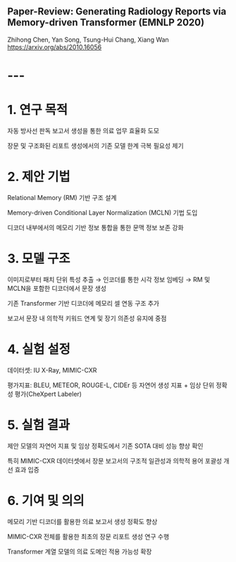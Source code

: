 ## Paper-Review: Generating Radiology Reports via Memory-driven Transformer (EMNLP 2020)
Zhihong Chen, Yan Song, Tsung-Hui Chang, Xiang Wan
https://arxiv.org/abs/2010.16056
# ---
# 1. 연구 목적
자동 방사선 판독 보고서 생성을 통한 의료 업무 효율화 도모

장문 및 구조화된 리포트 생성에서의 기존 모델 한계 극복 필요성 제기

# 2. 제안 기법
Relational Memory (RM) 기반 구조 설계

Memory-driven Conditional Layer Normalization (MCLN) 기법 도입

디코더 내부에서의 메모리 기반 정보 통합을 통한 문맥 정보 보존 강화

# 3. 모델 구조
이미지로부터 패치 단위 특성 추출 → 인코더를 통한 시각 정보 임베딩 → RM 및 MCLN을 포함한 디코더에서 문장 생성

기존 Transformer 기반 디코더에 메모리 셀 연동 구조 추가

보고서 문장 내 의학적 키워드 연계 및 장기 의존성 유지에 중점

# 4. 실험 설정
데이터셋: IU X-Ray, MIMIC-CXR

평가지표: BLEU, METEOR, ROUGE-L, CIDEr 등 자연어 생성 지표 + 임상 단위 정확성 평가(CheXpert Labeler)

# 5. 실험 결과
제안 모델의 자연어 지표 및 임상 정확도에서 기존 SOTA 대비 성능 향상 확인

특히 MIMIC-CXR 데이터셋에서 장문 보고서의 구조적 일관성과 의학적 용어 포괄성 개선 효과 입증

# 6. 기여 및 의의
메모리 기반 디코더를 활용한 의료 보고서 생성 정확도 향상

MIMIC-CXR 전체를 활용한 최초의 장문 리포트 생성 연구 수행

Transformer 계열 모델의 의료 도메인 적용 가능성 확장
